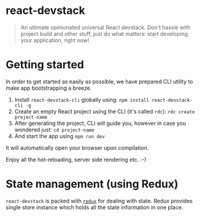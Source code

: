 # react-devstack

> An ultimate opinionated universal React devstack. Don't hassle with project build and other stuff, just do what matters: start developing your application, right now!

# Getting started

In order to get started as easily as possible, we have prepared CLI utility to make app bootstrapping a breeze.

1. Install `react-devstack-cli` globally using: `npm install react-devstack-cli -g`
2. Create an empty React project using the CLI (it's called `rdc`): `rdc create project-name`
3. After generating the project, CLI will guide you, however in case you wondered just: `cd project-name`
4. And start the app using `npm run dev`

It will automatically open your browser upon compilation.

Enjoy all the hot-reloading, server side rendering etc. :-)

# State management (using Redux)

`react-devstack` is packed with [`redux`](http://redux.js.org/) for dealing with state. Redux provides single store instance which holds all the state information in one place.